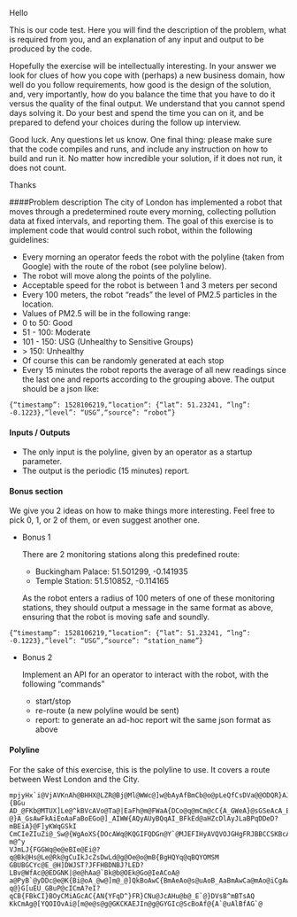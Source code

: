 Hello

This is our code test. Here you will find the description of the problem, what is required from
you, and an explanation of any input and output to be produced by the code.

Hopefully the exercise will be intellectually interesting. In your answer we look for clues of
how you cope with (perhaps) a new business domain, how well do you follow requirements,
how good is the design of the solution, and, very importantly, how do you balance the time
that you have to do it versus the quality of the final output. We understand that you cannot
spend days solving it. Do your best and spend the time you can on it, and be prepared to
defend your choices during the follow up interview.

Good luck. Any questions let us know. One final thing: please make sure that the code
compiles and runs, and include any instruction on how to build and run it. No matter how
incredible your solution, if it does not run, it does not count.

Thanks

####Problem description
The city of London has implemented a robot that moves through a predetermined route every
morning, collecting pollution data at fixed intervals, and reporting them.
The goal of this exercise is to implement code that would control such robot, within the following
guidelines:

- Every morning an operator feeds the robot with the polyline (taken from Google) with
the route of the robot (see polyline below).
- The robot will move along the points of the polyline.
- Acceptable speed for the robot is between 1 and 3 meters per second
- Every 100 meters, the robot “reads” the level of PM2.5 particles in the location.
- Values of PM2.5 will be in the following range:
- 0 to 50: Good
- 51 - 100: Moderate
- 101 - 150: USG (Unhealthy to Sensitive Groups)
- \> 150: Unhealthy
- Of course this can be randomly generated at each stop
- Every 15 minutes the robot reports the average of all new readings since the last one
and reports according to the grouping above. The output should be a json like:
```
{“timestamp”: 1528106219,“location”: {“lat”: 51.23241, “lng”: -0.1223},“level”: “USG”,“source”: “robot”}
```

#### Inputs / Outputs
 - The only input is the polyline, given by an operator as a startup parameter.
 - The output is the periodic (15 minutes) report.

#### Bonus section
We give you 2 ideas on how to make things more interesting. Feel free to pick 0, 1, or 2 of them,
or even suggest another one.

- Bonus 1

    There are 2 monitoring stations along this predefined route:
    - Buckingham Palace: 51.501299, -0.141935
    - Temple Station: 51.510852, -0.114165
    
    As the robot enters a radius of 100 meters of one of these monitoring stations, they should output
a message in the same format as above, ensuring that the robot is moving safe and soundly.
```
{“timestamp”: 1528106219,“location”: {“lat”: 51.23241, “lng”: -0.1223},“level”: “USG”,“source”: “station_name”}
```

 - Bonus 2
 
    Implement an API for an operator to interact with the robot, with the following “commands”
    - start/stop
    - re-route (a new polyline would be sent)
    - report: to generate an ad-hoc report wit the same json format as above
    
#### Polyline
For the sake of this exercise, this is the polyline to use. It covers a route between West London
and the City.

```
mpjyHx`i@VjAVKnAh@BHHX@LZR@Bj@Ml@WWc@]w@bAyAfBmCb@o@pLeQfCsDVa@@ODQR}AJ{A?{BGu
AD_@FKb@MTUX]Le@^kBVcAVo@Ta@|EaFh@m@FWaA{DCo@q@mCm@cC{A_GWeA}@sGSeAcA_EOSMa
@}A_GsAwFkAiEoAaFaBoEGo@]_AIWW{AQyAUyBQqAI_BFkEd@aHZcDlAyJLaBPqDDeD?mBEiA}@F]yKWqGSkI
CmCIeZIuZi@_Sw@{WgAoXS{DOcAWq@KQGIFQDGn@Y`@MJEFIHyAVQVOJGHgFRJBBCCSKBcAKoACyA?m@^y
VJmLJ{FGGWq@e@eBIe@Ei@?q@Bk@Hs@Le@Rk@gCuIkJcZsDwLd@g@Oe@o@mB{BgHQYq@qBQYOMSM
GBUBGCYc@E_@H]DWJST?JFFHBDNBJ?LED?LBv@WfAc@@EDGNK|@e@hAa@`Bk@b@OEk@Go@IeACoA@
a@PyB`@yDDc@e@K{Bi@oA_@w@]m@_@]QkBoAwC{BmAeAo@s@uAoB_AaBmAwCa@mAo@iCgAwFg@iD
q@}G[uEU_GBuP@cICmA?eI?qCB{FBkCI}BOyCMiAGcAC{AN{YFqD^}FR}CNu@JcAHu@b@_E`@}DVsB^mBTsAQ
KkCmAg@[YQOIOvAi@[m@e@s@g@GKCKAEJIn@g@GYGIc@ScBoAf@{A`@uAlBfAG`@
```